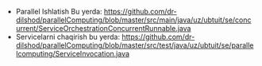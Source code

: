 * Parallel Ishlatish Bu yerda: https://github.com/dr-dilshod/parallelComputing/blob/master/src/main/java/uz/ubtuit/se/concurrent/ServiceOrchestrationConcurrentRunnable.java
* Servicelarni chaqirish bu yerda: https://github.com/dr-dilshod/parallelComputing/blob/master/src/test/java/uz/ubtuit/se/parallelcomputing/ServiceInvocation.java

